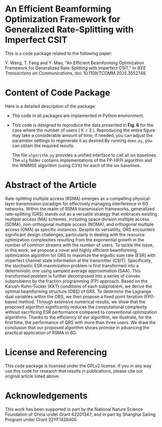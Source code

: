 # An Efficient Beamforming Optimization Framework for Generalized Rate-Splitting with Imperfect CSIT

This is a code package related to the following paper:

Y. Wang, T. Fang and Y. Mao, "An Efficient Beamforming Optimization Framework for Generalized Rate-Splitting with Imperfect CSIT," in *IEEE Transactions on Communications*, doi: 10.1109/TCOMM.2025.3552748.

# Content of Code Package

Here is a detailed description of the package:

*   The code in all packages are implemented in Python environment.
*   This code is designed to reproduce the data presented in **Fig. 6** for the case where the number of users ( K = 3 ). Reproducing the entire figure may take a considerable amount of time; if needed, you can adjust the parameter settings to regenerate it as desired.By running `demo.py`, you can obtain the required results.

    The file `algorithm.py` provides a unified interface to call all six baselines. The `alg` folder contains implementations of the FP-HFPI algorithm and the WMMSE algorithm (using CVX) for each of the six baselines.

# Abstract of the Article

Rate-splitting multiple access (RSMA) emerges as a compelling physical-layer transmission paradigm for effectively managing interference in 6G networks. Within the realm of RSMA transmission frameworks, generalized rate-splitting (GRS) stands out as a versatile strategy that embraces existing multiple access (MA) schemes, including space division multiple access (SDMA), non-orthogonal multiple access (NOMA), and orthogonal multiple access (OMA) as specific instances. Despite its versatility, GRS encounters significant design challenges, particularly in dealing with the resource optimization complexities resulting from the exponential growth in the number of common streams with the number of users. To tackle the issue, in this work, we propose a novel and highly efficient beamforming optimization algorithm for GRS to maximize the ergodic sum rate (ESR) with imperfect channel state information at the transmitter (CSIT). Specifically, the stochastic ESR maximization problem is first transformed into a deterministic one using sampled average approximation (SAA). This transformed problem is further decomposed into a series of convex subproblems by the fraction programming (FP) approach. Based on the Karush-Kuhn-Tucker (KKT) conditions of each subproblem, we derive the optimal beamforming structure (OBS) of GRS. To determine the Lagrange dual variables within the OBS, we then propose a fixed point iteration (FPI)-based method. Through extensive numerical results, we show that the proposed algorithm significantly reduces the computational complexity without sacrificing ESR performance compared to conventional optimization algorithms. Thanks to the efficiency of our algorithm, we illustrate, for the first time, the performance of GRS with more than three users. We draw the conclusion that our proposed algorithm shows promise in advancing the practical application of RSMA in 6G.

# License and Referencing

This code package is licensed under the GPLv2 license. If you in any way use this code for research that results in publications, please cite our original article listed above.

# Acknowledgements

This work has been supported in part by the National Nature Science Foundation of China under Grant 62201347; and in part by Shanghai Sailing Program under Grant 22YF1428400.
